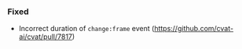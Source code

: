 ### Fixed

- Incorrect duration of `change:frame` event
  (<https://github.com/cvat-ai/cvat/pull/7817>)
